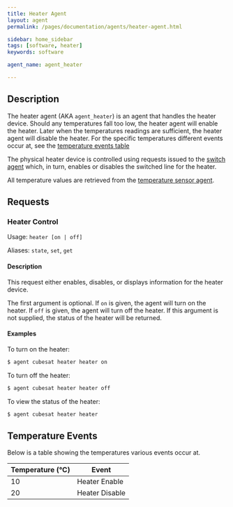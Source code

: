 ```yaml
---
title: Heater Agent
layout: agent
permalink: /pages/documentation/agents/heater-agent.html

sidebar: home_sidebar
tags: [software, heater]
keywords: software

agent_name: agent_heater

---
```



## Description
The heater agent (AKA `agent_heater`) is an agent that handles the heater device. Should any temperatures fall too low, the heater agent will enable the heater. Later when the temperatures readings are sufficient, the heater agent will disable the heater. For the specific temperatures different events occur at, see the [temperature events table](#temperature-events)

The physical heater device is controlled using requests issued to the [switch agent][agent_switch] which, in turn, enables or disables the switched line for the heater.

All temperature values are retrieved from the [temperature sensor agent][agent_temp].

## Requests

### Heater Control
Usage: `heater [on | off]`

Aliases: `state`, `set`, `get`

#### Description
This request either enables, disables, or displays information for the heater device.

The first argument is optional. If `on` is given, the agent will turn on the heater. If `off` is given, the agent will turn off the heater. If this argument is not supplied, the status of the heater will be returned.

#### Examples
To turn on the heater:

```bash
$ agent cubesat heater heater on
```

To turn off the heater:

```bash
$ agent cubesat heater heater off
```

To view the status of the heater:

```bash
$ agent cubesat heater heater
```

## Temperature Events
Below is a table showing the temperatures various events occur at.

| Temperature (°C) |     Event      |
| ---------------- | -------------- |
|     10           | Heater Enable  |
|     20           | Heater Disable |



[agent_switch]: {{site.baseurl}}/pages/documentation/agents/switch-agent.html
[agent_temp]: {{site.baseurl}}/pages/documentation/agents/temperature-sensor-agent.html